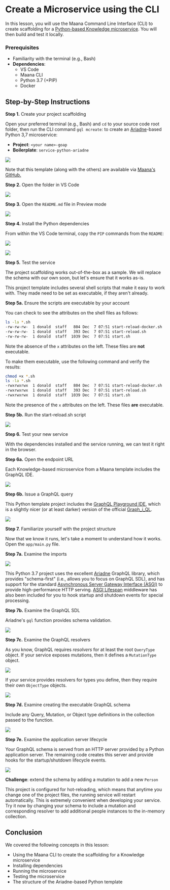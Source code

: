 # Create a Microservice using the CLI

In this lesson, you will use the Maana Command Line Interface \(CLI\) to create scaffolding for a [Python-based Knowledge microservice](https://github.com/maana-io/q-template-service-python-ariadne).  You will then build and test it locally.

### Prerequisites

* Familiarity with the terminal \(e.g., Bash\)
* **Dependencies**:
  * VS Code
  * Maana CLI
  * Python 3.7 \(+PIP\)
  * Docker

## Step-by-Step Instructions

**Step 1.** Create your project scaffolding

Open your preferred terminal \(e.g., Bash\) and `cd` to your source code root folder, then run the CLI command `gql mcreate`: to create an [Ariadne](https://ariadnegraphql.org)-based Python 3,7 microservice:

* **Project**: `<your name>-goap`
* **Boilerplate**: `service-python-ariadne`

![](../../../.gitbook/assets/donald-goap.png)

Note that this template \(along with the others\) are available via [Maana's GitHub.](https://github.com/maana-io/q-template-service-python-ariadne)

**Step 2.** Open the folder in VS Code

![](../../../.gitbook/assets/goap-open.png)

**Step 3.** Open the `README.md` file in Preview mode

![](../../../.gitbook/assets/goap-preview.png)

**Step 4.** Install the Python dependencies

From within the VS Code terminal, copy the `PIP` commands from the `README`:

![](../../../.gitbook/assets/goap-pip1.png)

![](../../../.gitbook/assets/goap-pip2.png)

**Step 5.** Test the service

The project scaffolding works out-of-the-box as a sample.  We will replace the schema with our own soon, but let's ensure that it works as-is.

This project template includes several shell scripts that make it easy to work with.  They made need to be set as executable, if they aren't already.

**Step 5a.**  Ensure the scripts are executable by your account

You can check to see the attributes on the shell files as follows:

```bash
ls -la *.sh
-rw-rw-rw-  1 donald  staff   804 Dec  7 07:51 start-reload-docker.sh
-rw-rw-rw-  1 donald  staff   393 Dec  7 07:51 start-reload.sh
-rw-rw-rw-  1 donald  staff  1039 Dec  7 07:51 start.sh
```

Note the absence of the `x` attributes on the left.  These files are **not** executable.

To make them executable, use the following command and verify the results:

```bash
chmod +x *.sh
ls -la *.sh
-rwxrwxrwx  1 donald  staff   804 Dec  7 07:51 start-reload-docker.sh
-rwxrwxrwx  1 donald  staff   393 Dec  7 07:51 start-reload.sh
-rwxrwxrwx  1 donald  staff  1039 Dec  7 07:51 start.sh
```

Note the presence of the `x` attributes on the left.  These files **are** executable.

**Step 5b.** Run the start-reload.sh script

![](../../../.gitbook/assets/goap-start1.png)

**Step 6.**  Test your new service

With the dependencies installed and the service running, we can test it right in the browser.

**Step 6a.** Open the endpoint URL

Each Knowledge-based microservice from a Maana template includes the GraphQL IDE.

![](../../../.gitbook/assets/goap-test1.png)

**Step 6b.** Issue a GraphQL query

This Python template project includes the [GraphQL Playground IDE](https://github.com/prisma-labs/graphql-playground), which is a slightly nicer \(or at least darker\) version of the official [Graph_i_QL](https://github.com/graphql/graphiql).

![](../../../.gitbook/assets/image%20%28136%29.png)

**Step 7.** Familiarize yourself with the project structure

Now that we know it runs, let's take a moment to understand how it works.  Open the `app/main.py` file.

**Step 7a.**  Examine the imports

![](../../../.gitbook/assets/image%20%28149%29.png)

This Python 3.7 project uses the excellent [Ariadne](https://ariadnegraphql.org/) GraphQL library, which provides "schema-first" \(i.e., allows you to focus on GraphQL SDL\), and has support for the  standard [Asynchronous Server Gateway Interface \(ASGI\)](https://asgi.readthedocs.io/en/latest/) to provide high-performance HTTP serving.  [ASGI Lifespan](https://pypi.org/project/asgi-lifespan/) middleware has also been included for you to hook startup and shutdown events for special processing.

**Step 7b.**  Examine the GraphQL SDL

Ariadne's `gql` function provides schema validation.

![](../../../.gitbook/assets/image%20%28150%29.png)

**Step 7c.**  Examine the GraphQL resolvers

As you know, GraphQL requires _resolvers_ for at least the root `QueryType` object.  If your service exposes mutations, then it defines a `MutationType` object.

![](../../../.gitbook/assets/image%20%2847%29.png)

If your service provides resolvers for types you define, then they require their own `ObjectType` objects.

![](../../../.gitbook/assets/image%20%28144%29.png)

**Step 7d.** Examine creating the executable GraphQL schema

Include any Query, Mutation, or Object type definitions in the collection passed to the function.

![](../../../.gitbook/assets/image%20%2819%29.png)

**Step 7e.** Examine the application server lifecycle

Your GraphQL schema is served from an HTTP server provided by a Python application server.  The remaining code creates this server and provide hooks for the startup/shutdown lifecycle events.

![](../../../.gitbook/assets/image%20%28156%29.png)

**Challenge**: extend the schema by adding a mutation to add a new `Person`

This project is configured for hot-reloading, which means that anytime you change one of the project files, the running service will restart automatically.  This is extremely convenient when developing your service.  Try it now by changing your schema to include a mutation and corresponding resolver to add additional people instances to the in-memory collection.

## Conclusion

We covered the following concepts in this lesson:

* Using the Maana CLI to create the scaffolding for a Knowledge microservice
* Installing dependencies
* Running the microservice
* Testing the microservice
* The structure of the Ariadne-based Python template

